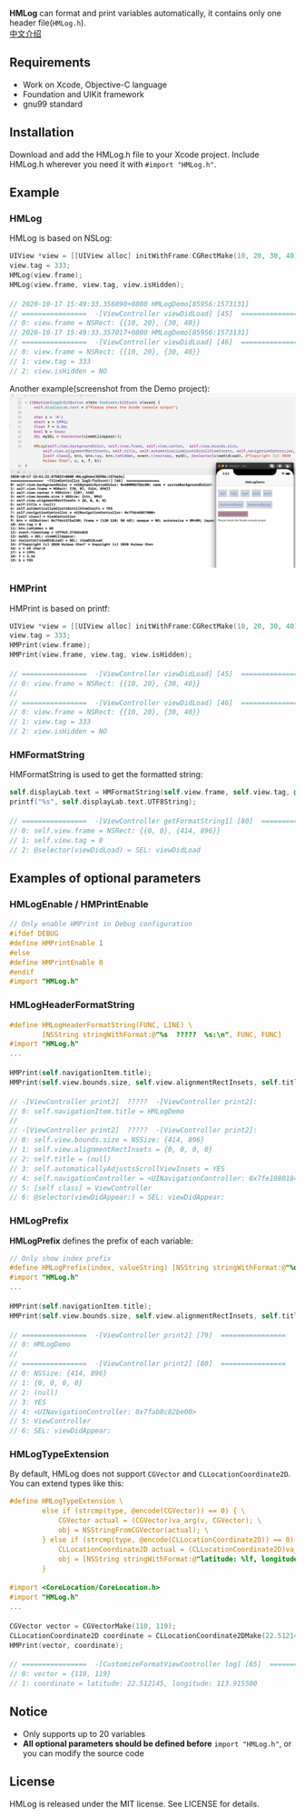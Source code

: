 **HMLog** can format and print variables automatically, it contains only one header file(`HMLog.h`).  
[中文介绍](https://juejin.im/post/6886794691879108615)

## Requirements

- Work on Xcode, Objective-C language
- Foundation and UIKit framework
- gnu99 standard

## Installation
Download and add the HMLog.h file to your Xcode project. Include HMLog.h wherever you need it with `#import "HMLog.h"`.

## Example

### HMLog

HMLog is based on NSLog:

```objective-c
UIView *view = [[UIView alloc] initWithFrame:CGRectMake(10, 20, 30, 40)];
view.tag = 333;
HMLog(view.frame);
HMLog(view.frame, view.tag, view.isHidden);

// 2020-10-17 15:49:33.356890+0800 HMLogDemo[85956:1573131] 
// ================  -[ViewController viewDidLoad] [45]  ================
// 0: view.frame = NSRect: {{10, 20}, {30, 40}}
// 2020-10-17 15:49:33.357017+0800 HMLogDemo[85956:1573131] 
// ================  -[ViewController viewDidLoad] [46]  ================
// 0: view.frame = NSRect: {{10, 20}, {30, 40}}
// 1: view.tag = 333
// 2: view.isHidden = NO
```
Another example(screenshot from the Demo project):
![example](./img/example1.jpg)

### HMPrint
HMPrint is based on printf:

```objective-c
UIView *view = [[UIView alloc] initWithFrame:CGRectMake(10, 20, 30, 40)];
view.tag = 333;
HMPrint(view.frame);
HMPrint(view.frame, view.tag, view.isHidden);

// ================  -[ViewController viewDidLoad] [45]  ================
// 0: view.frame = NSRect: {{10, 20}, {30, 40}}
// 
// ================  -[ViewController viewDidLoad] [46]  ================
// 0: view.frame = NSRect: {{10, 20}, {30, 40}}
// 1: view.tag = 333
// 2: view.isHidden = NO
```

### HMFormatString
HMFormatString is used to get the formatted string:

```objective-c
self.displayLab.text = HMFormatString(self.view.frame, self.view.tag, @selector(viewDidLoad));
printf("%s", self.displayLab.text.UTF8String);

// ================  -[ViewController getFormatString1] [80]  ================
// 0: self.view.frame = NSRect: {{0, 0}, {414, 896}}
// 1: self.view.tag = 0
// 2: @selector(viewDidLoad) = SEL: viewDidLoad
```

## Examples of optional parameters

### HMLogEnable / HMPrintEnable

```objective-c
// Only enable HMPrint in Debug configuration
#ifdef DEBUG
#define HMPrintEnable 1
#else
#define HMPrintEnable 0
#endif
#import "HMLog.h"
```

### HMLogHeaderFormatString

```objective-c
#define HMLogHeaderFormatString(FUNC, LINE) \
        [NSString stringWithFormat:@"%s  ?????  %s:\n", FUNC, FUNC]
#import "HMLog.h"
...

HMPrint(self.navigationItem.title);
HMPrint(self.view.bounds.size, self.view.alignmentRectInsets, self.title, self.automaticallyAdjustsScrollViewInsets, self.navigationController, [self class], @selector(viewDidAppear:));

// -[ViewController print2]  ?????  -[ViewController print2]:
// 0: self.navigationItem.title = HMLogDemo
// 
// -[ViewController print2]  ?????  -[ViewController print2]:
// 0: self.view.bounds.size = NSSize: {414, 896}
// 1: self.view.alignmentRectInsets = {0, 0, 0, 0}
// 2: self.title = (null)
// 3: self.automaticallyAdjustsScrollViewInsets = YES
// 4: self.navigationController = <UINavigationController: 0x7fe108018400>
// 5: [self class] = ViewController
// 6: @selector(viewDidAppear:) = SEL: viewDidAppear:
```

### HMLogPrefix

**HMLogPrefix** defines the prefix of each variable:

```objective-c
// Only show index prefix
#define HMLogPrefix(index, valueString) [NSString stringWithFormat:@"%d: ", index]
#import "HMLog.h"
...

HMPrint(self.navigationItem.title);
HMPrint(self.view.bounds.size, self.view.alignmentRectInsets, self.title, self.automaticallyAdjustsScrollViewInsets, self.navigationController, [self class], @selector(viewDidAppear:));

// ================  -[ViewController print2] [79]  ================
// 0: HMLogDemo
// 
// ================  -[ViewController print2] [80]  ================
// 0: NSSize: {414, 896}
// 1: {0, 0, 0, 0}
// 2: (null)
// 3: YES
// 4: <UINavigationController: 0x7fab8c82be00>
// 5: ViewController
// 6: SEL: viewDidAppear:
```

### HMLogTypeExtension
By default, HMLog does not support `CGVector` and `CLLocationCoordinate2D`. You can extend types like this:

```objective-c
#define HMLogTypeExtension \
        else if (strcmp(type, @encode(CGVector)) == 0) { \
            CGVector actual = (CGVector)va_arg(v, CGVector); \
            obj = NSStringFromCGVector(actual); \
        } else if (strcmp(type, @encode(CLLocationCoordinate2D)) == 0) { \
            CLLocationCoordinate2D actual = (CLLocationCoordinate2D)va_arg(v, CLLocationCoordinate2D); \
            obj = [NSString stringWithFormat:@"latitude: %lf, longitude: %lf", actual.latitude, actual.longitude]; \
        }

#import <CoreLocation/CoreLocation.h>
#import "HMLog.h"
...

CGVector vector = CGVectorMake(110, 119);
CLLocationCoordinate2D coordinate = CLLocationCoordinate2DMake(22.512145, 113.9155);
HMPrint(vector, coordinate);

// ================  -[CustomizeFormatViewController log] [65]  ================
// 0: vector = {110, 119}
// 1: coordinate = latitude: 22.512145, longitude: 113.915500
```

## Notice

- Only supports up to 20 variables
- **All optional parameters should be defined before** `import "HMLog.h"`, or you can modify the source code

## License

HMLog is released under the MIT license. See LICENSE for details.
